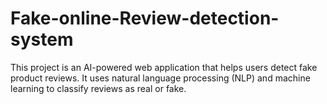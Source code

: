 # Fake-online-Review-detection-system
This project is an AI-powered web application that helps users detect fake product reviews. It uses natural language processing (NLP) and machine learning to classify reviews as real or fake.
